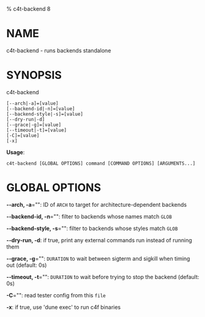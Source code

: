 % c4t-backend 8

# NAME

c4t-backend - runs backends standalone

# SYNOPSIS

c4t-backend

```
[--arch|-a]=[value]
[--backend-id|-n]=[value]
[--backend-style|-s]=[value]
[--dry-run|-d]
[--grace|-g]=[value]
[--timeout|-t]=[value]
[-C]=[value]
[-x]
```

**Usage**:

```
c4t-backend [GLOBAL OPTIONS] command [COMMAND OPTIONS] [ARGUMENTS...]
```

# GLOBAL OPTIONS

**--arch, -a**="": ID of `ARCH` to target for architecture-dependent backends

**--backend-id, -n**="": filter to backends whose names match `GLOB`

**--backend-style, -s**="": filter to backends whose styles match `GLOB`

**--dry-run, -d**: if true, print any external commands run instead of running them

**--grace, -g**="": `DURATION` to wait between sigterm and sigkill when timing out (default: 0s)

**--timeout, -t**="": `DURATION` to wait before trying to stop the backend (default: 0s)

**-C**="": read tester config from this `file`

**-x**: if true, use 'dune exec' to run c4f binaries

